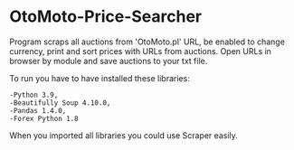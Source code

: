# OtoMoto-Price-Searcher
Program scraps all auctions from 'OtoMoto.pl' URL, be enabled to change currency, print and sort prices with URLs from auctions.
Open URLs in browser by module and save auctions to your txt file.

To run you have to have installed these libraries:

    -Python 3.9,
    -Beautifully Soup 4.10.0,
    -Pandas 1.4.0,
    -Forex Python 1.8

When you imported all libraries you could use Scraper easily.
